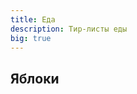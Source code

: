 ```yaml
---
title: Еда
description: Тир-листы еды
big: true
---
```


## Яблоки

<tier-list>
<template #a>Пинк Леди</template>
<template #b>Гренни Смит</template>
<template #c>Голден · Спартан · Чемпион · Черный принц</template>
<template #d> </template>
<template #e>Гала · Ред Чиф</template>
<template #f>Золото Азии</template>
</tier-list>







